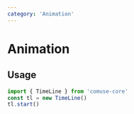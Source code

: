 ```yaml
---
category: 'Animation'
---
```


# Animation

## Usage

```ts
import { TimeLine } from 'comuse-core'
const tl = new TimeLine()
tl.start()
```
